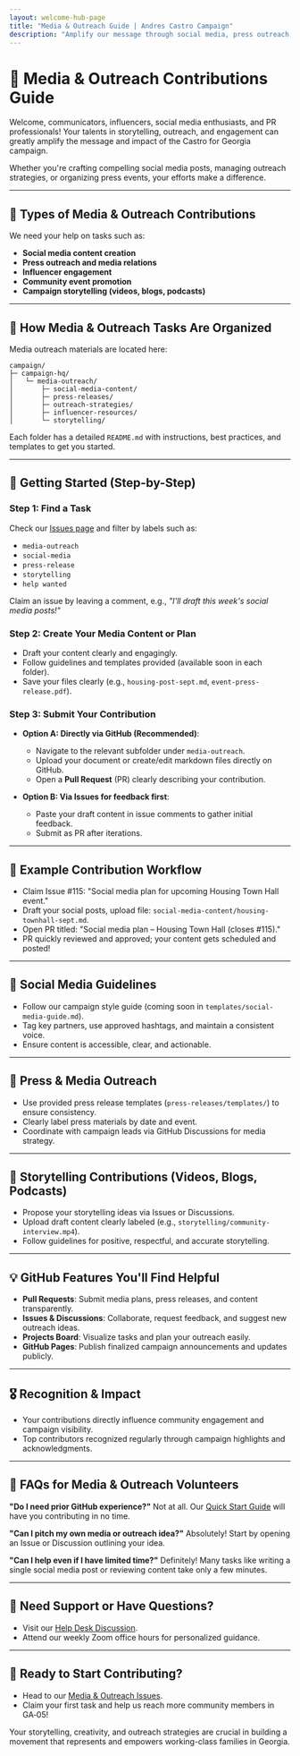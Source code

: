 ```yaml
---
layout: welcome-hub-page
title: "Media & Outreach Guide | Andres Castro Campaign"
description: "Amplify our message through social media, press outreach, storytelling, and community engagement. Help build our movement's voice across Georgia's 5th District."
---
```


# 📢 Media & Outreach Contributions Guide

Welcome, communicators, influencers, social media enthusiasts, and PR professionals! Your talents in storytelling, outreach, and engagement can greatly amplify the message and impact of the Castro for Georgia campaign.

Whether you're crafting compelling social media posts, managing outreach strategies, or organizing press events, your efforts make a difference.

---

## 🌟 Types of Media & Outreach Contributions

We need your help on tasks such as:

* **Social media content creation**
* **Press outreach and media relations**
* **Influencer engagement**
* **Community event promotion**
* **Campaign storytelling (videos, blogs, podcasts)**

---

## 📂 How Media & Outreach Tasks Are Organized

Media outreach materials are located here:

```
campaign/
├─ campaign-hq/
│   └─ media-outreach/
│       ├─ social-media-content/
│       ├─ press-releases/
│       ├─ outreach-strategies/
│       ├─ influencer-resources/
│       └─ storytelling/
```

Each folder has a detailed `README.md` with instructions, best practices, and templates to get you started.

---

## 🚀 Getting Started (Step-by-Step)

### Step 1: Find a Task

Check our [Issues page](https://github.com/CastroForGeorgia/campaign/issues) and filter by labels such as:

* `media-outreach`
* `social-media`
* `press-release`
* `storytelling`
* `help wanted`

Claim an issue by leaving a comment, e.g., *"I'll draft this week's social media posts!"*

### Step 2: Create Your Media Content or Plan

* Draft your content clearly and engagingly.
* Follow guidelines and templates provided (available soon in each folder).
* Save your files clearly (e.g., `housing-post-sept.md`, `event-press-release.pdf`).

### Step 3: Submit Your Contribution

* **Option A: Directly via GitHub (Recommended)**:

  * Navigate to the relevant subfolder under `media-outreach`.
  * Upload your document or create/edit markdown files directly on GitHub.
  * Open a **Pull Request** (PR) clearly describing your contribution.

* **Option B: Via Issues for feedback first**:

  * Paste your draft content in issue comments to gather initial feedback.
  * Submit as PR after iterations.

---

## 📖 Example Contribution Workflow

* Claim Issue #115: "Social media plan for upcoming Housing Town Hall event."
* Draft your social posts, upload file: `social-media-content/housing-townhall-sept.md`.
* Open PR titled: "Social media plan – Housing Town Hall (closes #115)."
* PR quickly reviewed and approved; your content gets scheduled and posted!

---

## 📱 Social Media Guidelines

* Follow our campaign style guide (coming soon in `templates/social-media-guide.md`).
* Tag key partners, use approved hashtags, and maintain a consistent voice.
* Ensure content is accessible, clear, and actionable.

---

## 📰 Press & Media Outreach

* Use provided press release templates (`press-releases/templates/`) to ensure consistency.
* Clearly label press materials by date and event.
* Coordinate with campaign leads via GitHub Discussions for media strategy.

---

## 🎥 Storytelling Contributions (Videos, Blogs, Podcasts)

* Propose your storytelling ideas via Issues or Discussions.
* Upload draft content clearly labeled (e.g., `storytelling/community-interview.mp4`).
* Follow guidelines for positive, respectful, and accurate storytelling.

---

## 💡 GitHub Features You'll Find Helpful

* **Pull Requests**: Submit media plans, press releases, and content transparently.
* **Issues & Discussions**: Collaborate, request feedback, and suggest new outreach ideas.
* **Projects Board**: Visualize tasks and plan your outreach easily.
* **GitHub Pages**: Publish finalized campaign announcements and updates publicly.

---

## 🎖️ Recognition & Impact

* Your contributions directly influence community engagement and campaign visibility.
* Top contributors recognized regularly through campaign highlights and acknowledgments.

---

## 🙋 FAQs for Media & Outreach Volunteers

**"Do I need prior GitHub experience?"**
Not at all. Our [Quick Start Guide](../get-involved/quick-start-guide.md) will have you contributing in no time.

**"Can I pitch my own media or outreach idea?"**
Absolutely! Start by opening an Issue or Discussion outlining your idea.

**"Can I help even if I have limited time?"**
Definitely! Many tasks like writing a single social media post or reviewing content take only a few minutes.

---

## 🚨 Need Support or Have Questions?

* Visit our [Help Desk Discussion](https://github.com/CastroForGeorgia/campaign/discussions/categories/help-desk).
* Attend our weekly Zoom office hours for personalized guidance.

---

## 🚦 Ready to Start Contributing?

* Head to our [Media & Outreach Issues](https://github.com/CastroForGeorgia/campaign/issues?q=is%3Aissue+label%3Amedia-outreach).
* Claim your first task and help us reach more community members in GA‑05!

Your storytelling, creativity, and outreach strategies are crucial in building a movement that represents and empowers working-class families in Georgia.